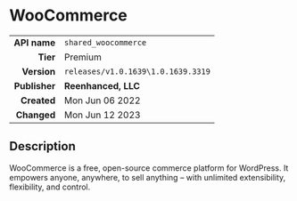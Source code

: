 # WooCommerce
| | |
|-:|-|
|**API name**|`shared_woocommerce`|
|**Tier**|Premium|
|**Version**|`releases/v1.0.1639\1.0.1639.3319`|
|**Publisher**|**Reenhanced, LLC**|
|**Created**|Mon Jun 06 2022|
|**Changed**|Mon Jun 12 2023|

## Description
WooCommerce is a free, open-source commerce platform for WordPress. It empowers anyone, anywhere, to sell anything – with unlimited extensibility, flexibility, and control.
